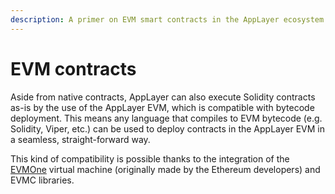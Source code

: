 ```yaml
---
description: A primer on EVM smart contracts in the AppLayer ecosystem.
---
```


# EVM contracts

Aside from native contracts, AppLayer can also execute Solidity contracts as-is by the use of the AppLayer EVM, which is compatible with bytecode deployment. This means any language that compiles to EVM bytecode (e.g. Solidity, Viper, etc.) can be used to deploy contracts in the AppLayer EVM in a seamless, straight-forward way.

This kind of compatibility is possible thanks to the integration of the [EVMOne](https://github.com/ethereum/evmone) virtual machine (originally made by the Ethereum developers) and EVMC libraries.
